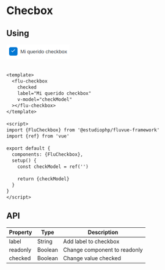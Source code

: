 # Checbox

## Using

![](../../assets/CheckboxScreenshot.png)

```vue

<template>
  <flu-checkbox
    checked
    label="Mi querido checkbox"
    v-model="checkModel"
  ></flu-checkbox>
</template>

<script>
import {FluCheckbox} from '@estudiophp/fluvue-framework'
import {ref} from 'vue'

export default {
  components: {FluCheckbox},
  setup() {
    const checkModel = ref('')

    return {checkModel}
  }
}
</script>
```

## API

| Property | Type | Description |
| --- | --- | --- |
| label | String | Add label to checkbox |
| readonly | Boolean | Change component to readonly |
| checked | Boolean | Change value checked |
